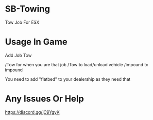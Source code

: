 # SB-Towing
Tow Job For ESX



# Usage In Game

Add Job Tow

/Tow for when you are that job
/Tow to load/unload vehicle
/impound to impound

You need to add "flatbed" to your dealership as they need that

# Any Issues Or Help 

https://discord.gg/jC9YgyK
